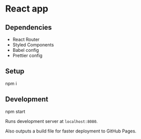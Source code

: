# React app

## Dependencies

- React Router
- Styled Components
- Babel config
- Prettier config

## Setup

  npm i

## Development

  npm start

Runs development server at `localhost:8080`.

Also outputs a build file for faster deployment to GitHub Pages.

